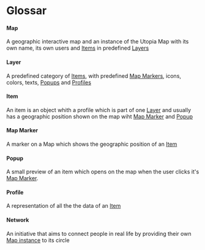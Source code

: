# Glossar

#### Map
A geographic interactive map and an instance of the Utopia Map with its own name, its own users and [Items](#Item) in predefined [Layers](#Layer)

#### Layer
A predefined category of [Items](#Item), with predefined [Map Markers](#Map-Marker), icons, colors, texts, [Popups](#Popups) and [Profiles](#Profile)

#### Item
An item is an object whith a profile which is part of one [Layer](#Layer) and usually has a geographic position shown on the map wiht [Map Marker](#Map-Marker) and [Popup](#Popup)

#### Map Marker
A marker on a Map which shows the geographic position of an [Item](#Item)

#### Popup
A small preview of an item which opens on the map when the user clicks it's [Map Marker](#Map-Marker).

#### Profile
A representation of all the the data of an [Item](#Item)

#### Network
An initiative that aims to connect people in real life by providing their own [Map instance](#Map) to its circle
